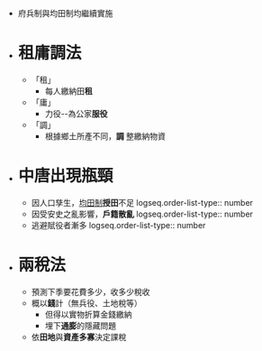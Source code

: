 - 府兵制與均田制均繼續實施
- # 租庸調法
	- 「租」
		- 每人繳納田**租**
	- 「庸」
		- 力役--為公家**服役**
	- 「調」
		- 根據鄉土所產不同，**調** 整繳納物資
- # 中唐出現瓶頸
	- 因人口孳生，[均田制](((65fe6c87-d1db-4f12-a9da-a09b2217b139)))**授田**不足
	  logseq.order-list-type:: number
	- 因受安史之亂影響，**戶籍散亂**
	  logseq.order-list-type:: number
	- 逃避賦役者漸多
	  logseq.order-list-type:: number
- # 兩稅法
	- 預測下季要花費多少，收多少稅收
	- 概以**錢**計（無兵役、土地稅等）
		- 但得以實物折算金錢繳納
		- 埋下**通膨**的隱藏問題
	- 依**田地**與**資產多寡**決定課稅